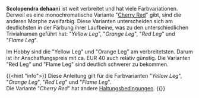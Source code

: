 **Scolopendra dehaani** ist weit verbreitet und hat viele Farbvariationen. Derweil es eine monochromatische Variante "[Cherry Red](../dehaani_cherry_red/)" gibt, sind die anderen Morphe zweifarbig. Diese Varianten unterscheiden sich am deutlichsten in der Färbung ihrer Laufbeine, was zu den unterschiedlichen Trivialnamen geführt hat: "_Yellow Leg_", "_Orange Leg_", "_Red Leg_" und "_Flame Leg_".

Im Hobby sind die "Yellow Leg" und "Orange Leg" am verbreitetsten. Darum ist ihr Anschaffungspreis mit ca. EUR 40 auch relativ günstig. Die Varianten "Red Leg" und "Flame Leg" sind deutlich schwerer zu bekommen.

<!--Mehr Informationen über Scolopendra dehaani und seine Farbvarianten auf der [Übersichtsseite der Art]({{< ref ".." >}}).-->

{{<hint "info">}}
Diese Anleitung gilt für die Farbvarianten "_Yellow Leg_", "_Orange Leg_", "_Red Leg_" und "_Flame Leg_".  
Die Variante "_Cherry Red_" hat andere [Haltungsbedingungen](../dehaani_cherry_red/).
{{</hint>}}